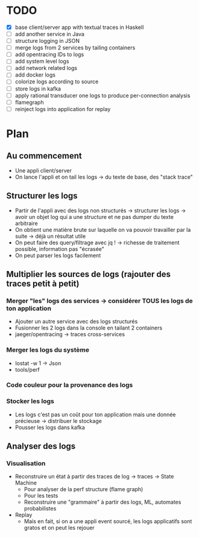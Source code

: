 # TODO

* [x] base client/server app with textual traces in Haskell
* [ ] add another service in Java
* [ ] structure logging in JSON
* [ ] merge logs from 2 services by tailing containers
* [ ] add opentracing IDs to logs
* [ ] add system level logs
* [ ] add network related logs
* [ ] add docker logs
* [ ] colorize logs according to source
* [ ] store logs in kafka
* [ ] apply rational transducer one logs to produce per-connection analysis
* [ ] flamegraph
* [ ] reinject logs into application for replay

# Plan

## Au commencement

* Une appli client/server
* On lance l'appli et on tail les logs -> du texte de base, des "stack trace"

## Structurer les logs

* Partir de l'appli avec des logs non structurés -> structurer les logs -> avoir un objet log qui a une structure et ne pas dumper du texte arbitraire
* On obtient une matière brute sur laquelle on va pouvoir travailler par la suite -> déjà un résultat utile
* On peut faire des query/filtrage avec jq ! -> richesse de traitement possible, information pas "écrasée"
* On peut parser les logs facilement

## Multiplier les sources de logs (rajouter des traces petit à petit)

### Merger "les" logs des services -> considérer TOUS les logs de ton application

* Ajouter un autre service avec des logs structurés
* Fusionner les 2 logs dans la console en tailant 2 containers
* jaeger/opentracing → traces cross-services

### Merger les logs du système

* Iostat -w 1 → Json
* tools/perf

### Code couleur pour la provenance des logs

### Stocker  les logs

* Les logs c'est pas un coût pour ton application mais une donnée précieuse  → distribuer le stockage
* Pousser les logs dans kafka

## Analyser des logs

### Visualisation

* Reconstruire un état à partir des traces de log → traces → State Machine
  * Pour analyser de la perf structure (flame graph)
  * Pour les tests
  * Reconstruire une "grammaire" à partir des logs, ML, automates probabilistes
* Replay
  * Mais en fait, si on a une appli event sourcé, les logs applicatifs sont gratos et on peut les rejouer
